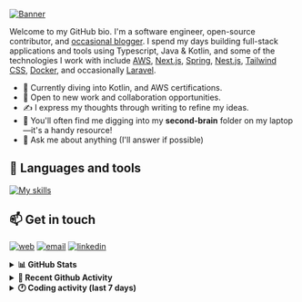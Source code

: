 [![Banner](https://raw.githubusercontent.com/wilfriedago/wilfriedago/main/assets/1.png)][website]

Welcome to my GitHub bio. I'm a software engineer, open-source contributor, and [occasional blogger][blog]. I spend my days building full-stack applications and tools using Typescript, Java & Kotlin, and some of the technologies I work with include [AWS](https://aws.amazon.com/fr/), [Next.js](https://nextjs.org/), [Spring](https://spring.io/), [Nest.js](https://nestjs.com/), [Tailwind CSS](https://github.com/tailwindlabs/tailwindcss), [Docker](https://www.docker.com/), and occasionally [Laravel](https://laravel.com/).

- 🔭 Currently diving into Kotlin, and AWS certifications.
- 👯 Open to new work and collaboration opportunities.
- ✍️ I express my thoughts through writing to refine my ideas.
- 🧠 You'll often find me digging into my **second-brain** folder on my laptop—it's a handy resource!
- 💬 Ask me about anything (I'll answer if possible)

## 🎨 Languages and tools

[![My skills](https://skillicons.dev/icons?i=typescript,js,nodejs,nest,java,kotlin,spring,python,fastapi,django,aws,docker,vscode,idea,tailwind&perline=15)](https://wilfriedago.dev/about#skills)

## 📫 Get in touch
[![web](https://img.shields.io/badge/WEBSITE-12100E?logo=google-earth&color=282A36)][website]
[![email](https://img.shields.io/badge/MAIL-12100E?logo=mailgun&color=282A36)][mail]
[![linkedin](https://img.shields.io/badge/LINKEDIN-12100E?logo=linkedin&color=282A36)][linkedin]


<details>
  <summary><b>📊 GitHub Stats</b></summary>
	<br/>
	<p align="left">
		<img width="49.5%" src="https://github-readme-stats.vercel.app/api?username=wilfriedago&show_icons=true&count_private=true&title_color=10b981&icon_color=10b981&theme=react&hide_border=true&rank_icon=github" />
		<img width="49.5%" src="https://streak-stats.demolab.com/?user=wilfriedago&hide_border=true&theme=react&ring=10b981&fire=fff&currStreakNum=fff&sideLabels=10b981&currStreakLabel=10b981&sideNums=fff" />
	</p>
</details>

<details>
  <summary><b>📅 Recent Github Activity</b></summary>
	<br>

<!--RECENT_ACTIVITY:last_update-->
Last Updated: Monday, October 14th, 2024, 4:17:38 AM
<!--RECENT_ACTIVITY:last_update_end-->

<!--RECENT_ACTIVITY:start-->
1. 🔱 Forked [wilfriedago/material-ui](undefined) from [mui/material-ui](https://github.com/mui/material-ui)<br>
2. ⬆️ Pushed 1 commit(s) to [wilfriedago/follow](https://github.com/wilfriedago/follow)<br>
3. 🔱 Forked [wilfriedago/follow](undefined) from [RSSNext/Follow](https://github.com/RSSNext/Follow)<br>
4. ⬆️ Pushed 647 commit(s) to [wilfriedago/follow](https://github.com/wilfriedago/follow)<br>
5. 🔱 Forked [wilfriedago/dolibarr](undefined) from [Dolibarr/dolibarr](https://github.com/Dolibarr/dolibarr)<br>
<!--RECENT_ACTIVITY:end-->
</details>

<details>
  <summary><b>🕐 Coding activity (last 7 days)</b></summary>
	<br>

<!--START_SECTION:waka-->

```python
Total Time: 36 hrs 45 mins

Java                     12 hrs 34 mins  ████████░░░░░░░░░░░░░░░░░   31.96 %
TypeScript               10 hrs 37 mins  ██████▓░░░░░░░░░░░░░░░░░░   26.99 %
Drools                   4 hrs 1 min     ██▓░░░░░░░░░░░░░░░░░░░░░░   10.23 %
Other                    2 hrs 36 mins   █▓░░░░░░░░░░░░░░░░░░░░░░░   06.62 %
```

<!--END_SECTION:waka-->
</details>

[website]: https://wilfriedago.dev
[linkedin]: https://linkedin.com/in/wilfriedago
[blog]: https://wilfriedago.dev/blog
[mail]: mailto:me@wilfriedago.dev
